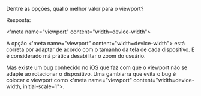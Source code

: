 Dentre as opções, qual o melhor valor para o viewport?

Resposta:

<'meta name="viewport" content="width=device-width"><br>

A opção <'meta name="viewport" content="width=device-width"> está correta por adaptar de acordo com o tamanho da tela de cada dispositivo. E é considerado má prática desabilitar o zoom do usuário.

Mas existe um bug conhecido no iOS que faz com que o viewport não se adapte ao rotacionar o dispositivo. Uma gambiarra que evita o bug é colocar o viewport como <'meta name="viewport" content="width=device-width, initial-scale=1">.